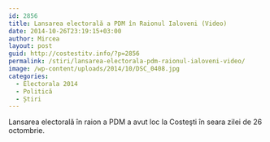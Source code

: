 ```yaml
---
id: 2856
title: Lansarea electorală a PDM în Raionul Ialoveni (Video)
date: 2014-10-26T23:19:15+03:00
author: Mircea
layout: post
guid: http://costestitv.info/?p=2856
permalink: /stiri/lansarea-electorala-pdm-raionul-ialoveni-video/
image: /wp-content/uploads/2014/10/DSC_0408.jpg
categories:
  - Electorala 2014
  - Politică
  - Știri
---
```

Lansarea electorală în raion a PDM a avut loc la Costeşti în seara zilei de 26 octombrie. <!--more-->

  


&nbsp;